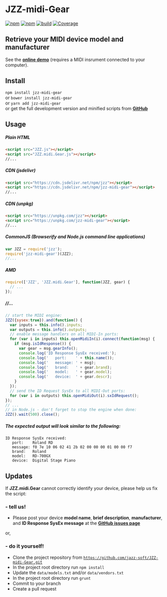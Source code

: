 # JZZ-midi-Gear

[![npm](https://img.shields.io/npm/v/jzz-midi-gear.svg)](https://www.npmjs.com/package/jzz-midi-gear)
[![npm](https://img.shields.io/npm/dt/jzz-midi-gear.svg)](https://www.npmjs.com/package/jzz-midi-gear)
[![build](https://github.com/jazz-soft/JZZ-midi-Gear/actions/workflows/build.yml/badge.svg)](https://github.com/jazz-soft/JZZ-midi-Gear/actions)
[![Coverage](https://coveralls.io/repos/github/jazz-soft/JZZ-midi-Gear/badge.svg?branch=master)](https://coveralls.io/github/jazz-soft/JZZ-midi-Gear?branch=master)

## Retrieve your MIDI device model and manufacturer

See the [**online demo**](https://jazz-soft.github.io/modules/gear/index.html)
(requires a MIDI insrument connected to your computer).

## Install

`npm install jzz-midi-gear`  
or `bower install jzz-midi-gear`  
or `yarn add jzz-midi-gear`  
or get the full development version and minified scripts from [**GitHub**](https://github.com/jazz-soft/JZZ-midi-Gear)

## Usage

##### Plain HTML

```html
<script src="JZZ.js"></script>
<script src="JZZ.midi.Gear.js"></script>
//...
```

##### CDN (jsdelivr)

```html
<script src="https://cdn.jsdelivr.net/npm/jzz"></script>
<script src="https://cdn.jsdelivr.net/npm/jzz-midi-gear"></script>
//...
```

##### CDN (unpkg)

```html
<script src="https://unpkg.com/jzz"></script>
<script src="https://unpkg.com/jzz-midi-gear"></script>
//...
```

##### CommonJS (Browserify and Node.js command line applications)

```js
var JZZ = require('jzz');
require('jzz-midi-gear')(JZZ);
//...
```

##### AMD

```js
require(['JZZ', 'JZZ.midi.Gear'], function(JZZ, gear) {
  // ...
});
```

##### //...

```js
// start the MIDI engine:
JZZ({sysex:true}).and(function() {
  var inputs = this.info().inputs;
  var outputs = this.info().outputs;
  // enable message handlers on all MIDI-In ports:
  for (var i in inputs) this.openMidiIn(i).connect(function(msg) {
    if (msg.isIdResponse()) {
      var gear = msg.gearInfo();
      console.log('ID Response SysEx received:');
      console.log('   port:    ' + this.name());
      console.log('   message: ' + msg);
      console.log('   brand:   ' + gear.brand);
      console.log('   model:   ' + gear.model);
      console.log('   device:  ' + gear.descr);
    }
  });
  // send the ID Request SysEx to all MIDI-Out ports:
  for (var i in outputs) this.openMidiOut(i).sxIdRequest();
});
// ...
// in Node.js - don't forget to stop the engine when done:
JZZ().wait(500).close();
```

##### The expected output will look similar to the following:

```
ID Response SysEx received:
   port:    Roland RD
   message: f0 7e 10 06 02 41 2b 02 00 00 00 01 00 00 f7
   brand:   Roland
   model:   RD-700GX
   device:  Digital Stage Piano
```

## Updates

If **JZZ.midi.Gear** cannot correctly identify your device, please help us fix the script:

### - tell us!
* Please post your device **model name**, **brief description**, **manufacturer**, and **ID Response SysEx message**
at the [**GitHub issues page**](https://github.com/jazz-soft/JZZ-midi-Gear/issues)

or,

### - do it yourself!
* Clone the project repository from [`https://github.com/jazz-soft/JZZ-midi-Gear.git`](https://github.com/jazz-soft/JZZ-midi-Gear)
* In the project root directory run `npm install`
* Update the `data/models.txt` and/or `data/vendors.txt`
* In the project root directory run `grunt`
* Commit to your branch
* Create a pull request
